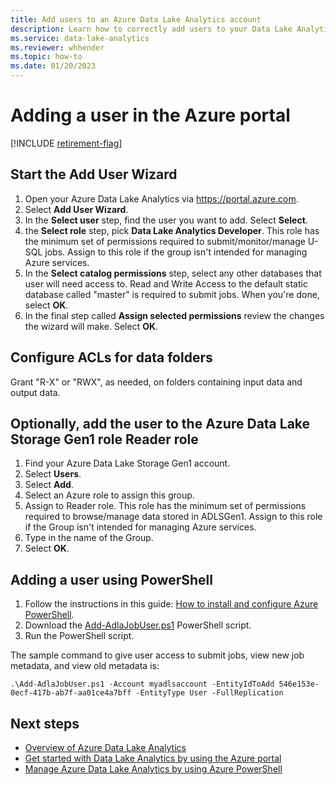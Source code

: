 ```yaml
---
title: Add users to an Azure Data Lake Analytics account
description: Learn how to correctly add users to your Data Lake Analytics account using the Add User Wizard and Azure PowerShell.
ms.service: data-lake-analytics
ms.reviewer: whhender
ms.topic: how-to
ms.date: 01/20/2023
---
```


# Adding a user in the Azure portal

[!INCLUDE [retirement-flag](includes/retirement-flag.md)]

## Start the Add User Wizard

1. Open your Azure Data Lake Analytics via https://portal.azure.com.
2. Select **Add User Wizard**.
3. In the **Select user** step, find the user you want to add. Select **Select**.
4. the **Select role** step, pick **Data Lake Analytics Developer**. This role has the minimum set of permissions required to submit/monitor/manage U-SQL jobs. Assign to this role if the group isn't intended for managing Azure services.
5. In the **Select catalog permissions** step, select any other databases that user will need access to. Read and Write Access to the default static database called "master" is required to submit jobs. When you're done, select **OK**.
6. In the final step called **Assign selected permissions** review the changes the wizard will make. Select **OK**.

## Configure ACLs for data folders

Grant "R-X" or "RWX", as needed, on folders containing input data and output data.

## Optionally, add the user to the Azure Data Lake Storage Gen1 role **Reader** role

1. Find your Azure Data Lake Storage Gen1 account.
2. Select **Users**.
3. Select **Add**.
4. Select an Azure role to assign this group.
5. Assign to Reader role. This role has the minimum set of permissions required to browse/manage data stored in ADLSGen1. Assign to this role if the Group isn't intended for managing Azure services.
6. Type in the name of the Group.
7. Select **OK**.

## Adding a user using PowerShell

1. Follow the instructions in this guide: [How to install and configure Azure PowerShell](/powershell/azure/).
2. Download the [Add-AdlaJobUser.ps1](https://github.com/Azure/AzureDataLake/blob/master/Samples/PowerShell/ADLAUsers/Add-AdlaJobUser.ps1) PowerShell script.
3. Run the PowerShell script.

The sample command to give user access to submit jobs, view new job metadata, and view old metadata is:

`.\Add-AdlaJobUser.ps1 -Account myadlsaccount -EntityIdToAdd 546e153e-0ecf-417b-ab7f-aa01ce4a7bff -EntityType User -FullReplication`

## Next steps

* [Overview of Azure Data Lake Analytics](data-lake-analytics-overview.md)
* [Get started with Data Lake Analytics by using the Azure portal](data-lake-analytics-get-started-portal.md)
* [Manage Azure Data Lake Analytics by using Azure PowerShell](data-lake-analytics-manage-use-powershell.md)
